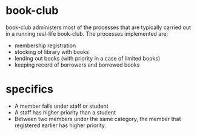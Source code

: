 # book-club

book-club administers most of the processes that are typically carried out in a running real-life book-club. The processes implemented are:

* membership registration
* stocking of library with books
* lending out books (with priority in a case of limited books)
* keeping record of borrowers and borrowed books

# specifics

* A member falls under staff or student
* A staff has higher priority than a student
* Between two members under the same category, the member that registered earlier has higher priority.
